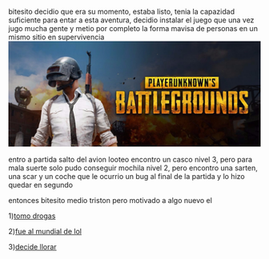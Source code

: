 [//]: # (agregar la historia, para ir a: )
[//]: # (Drogas-O_o.md)
[//]: # (no-se-que-hacer-con-mi-vida.md)
[//]: # (ir-a-jugar-al-mundial-de-lol.md)

bitesito decidio que era su momento, estaba listo, tenia la capazidad suficiente para entar a esta aventura, decidio instalar el juego que una vez jugo mucha gente y metio por completo la forma mavisa de personas en un mismo sitio en supervivencia 
![](pubg.jpg)

entro a partida 
salto del avion
looteo
encontro un casco nivel 3, pero para mala suerte solo pudo conseguir mochila nivel 2, pero encontro una sarten, una scar y un coche que le ocurrio un bug al final de la partida  y lo hizo quedar en segundo

entonces bitesito  medio triston pero motivado a algo nuevo el

1)[tomo drogas](Drogas-O_o.md)

2)[fue al mundial de lol](ir-a-jugar-al-mundial-de-lol.md)

3)[decide llorar](no-se-que-hacer-con-mi-vida.md)
